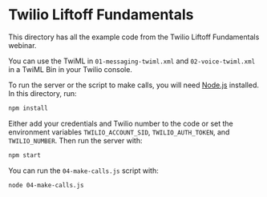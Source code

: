 # Twilio Liftoff Fundamentals

This directory has all the example code from the Twilio Liftoff Fundamentals webinar.

You can use the TwiML in `01-messaging-twiml.xml` and `02-voice-twiml.xml` in a TwiML Bin in your Twilio console.

To run the server or the script to make calls, you will need [Node.js](https://nodejs.org/en/) installed. In this directory, run:

```bash
npm install
```

Either add your credentials and Twilio number to the code or set the environment variables `TWILIO_ACCOUNT_SID`, `TWILIO_AUTH_TOKEN`, and `TWILIO_NUMBER`. Then run the server with:

```bash
npm start
```

You can run the `04-make-calls.js` script with:

```bash
node 04-make-calls.js
```